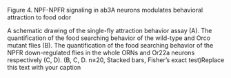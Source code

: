 Figure 4. NPF-NPFR signaling in ab3A neurons modulates behavioral attraction to food odor

A schematic drawing of the single-fly attraction behavior assay (A). The quantification of the food searching behavior of the wild-type and Orco mutant flies (B). The quantification of the food searching behavior of the NPFR down-regulated flies in the whole ORNs and Or22a neurons respectively (C, D). (B, C, D. n≥20, Stacked bars, Fisher’s exact test)Replace this text with your caption